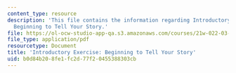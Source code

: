 ```yaml
---
content_type: resource
description: 'This file contains the information regarding Introductory Exercise:
  Beginning to Tell Your Story.'
file: https://ol-ocw-studio-app-qa.s3.amazonaws.com/courses/21w-022-03-writing-and-experience-reading-and-writing-autobiography-spring-2014/b0d84b208fe1fc2d77f20455388303cb_MIT21W_022_03S14_0206.pdf
file_type: application/pdf
resourcetype: Document
title: 'Introductory Exercise: Beginning to Tell Your Story'
uid: b0d84b20-8fe1-fc2d-77f2-0455388303cb
---
```

